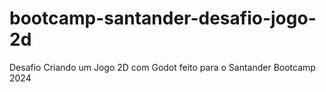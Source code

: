 # bootcamp-santander-desafio-jogo-2d
Desafio Criando um Jogo 2D com Godot feito para o Santander Bootcamp 2024
